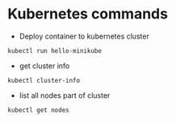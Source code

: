 # Kubernetes commands

* Deploy container to kubernetes cluster
```
kubectl run hello-minikube
```

* get cluster info
```
kubectl cluster-info
```

* list all nodes part of cluster
```
kubectl get nodes
```